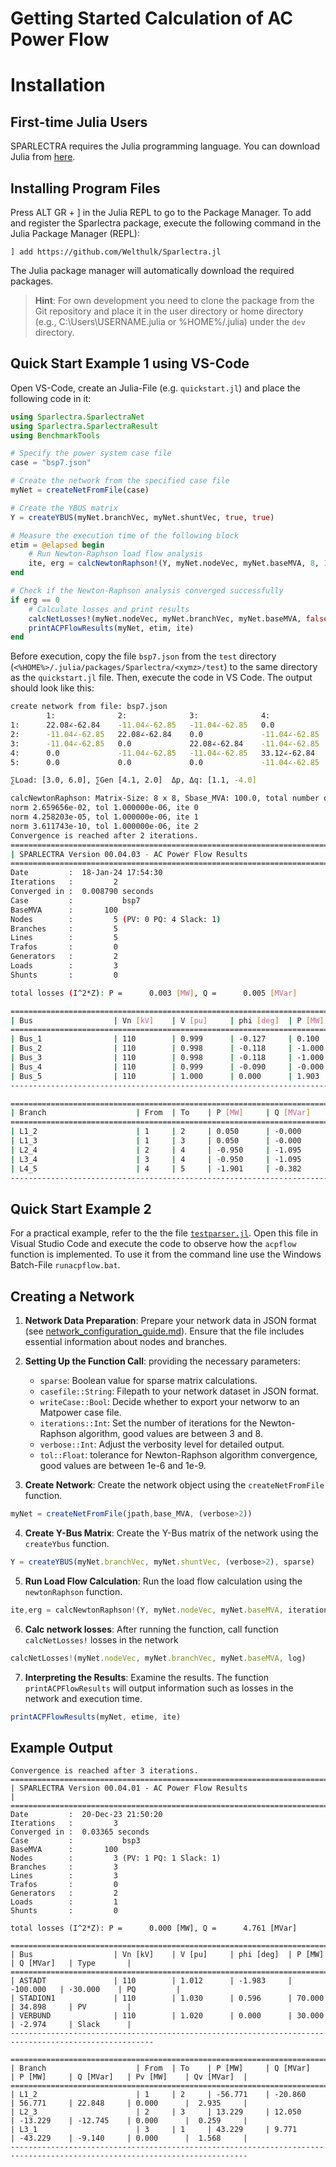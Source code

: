 # Getting Started Calculation of AC Power Flow
# Installation
## First-time Julia Users
SPARLECTRA requires the Julia programming language. You can download Julia from [here](https://julialang.org/downloads/).


## Installing Program Files
Press ALT GR + ] in the Julia REPL to go to the Package Manager. To add and register the Sparlectra package, execute the following command in the Julia Package Manager (REPL):

```
] add https://github.com/Welthulk/Sparlectra.jl
```

The Julia package manager will automatically download the required packages.

>**Hint**:
For own development you need to clone the package from the Git repository and place it in the user directory or home directory (e.g., C:\Users\USERNAME\.julia or %HOME%/.julia) under the `dev` directory.

## Quick Start Example 1 using VS-Code
Open VS-Code, create an Julia-File (e.g. `quickstart.jl`) and place the following code in it:
```julia
using Sparlectra.SparlectraNet
using Sparlectra.SparlectraResult
using BenchmarkTools

# Specify the power system case file
case = "bsp7.json"

# Create the network from the specified case file
myNet = createNetFromFile(case)

# Create the YBUS matrix
Y = createYBUS(myNet.branchVec, myNet.shuntVec, true, true)

# Measure the execution time of the following block
etim = @elapsed begin
    # Run Newton-Raphson load flow analysis
    ite, erg = calcNewtonRaphson!(Y, myNet.nodeVec, myNet.baseMVA, 8, 1e-6, 1, true)
end

# Check if the Newton-Raphson analysis converged successfully
if erg == 0
    # Calculate losses and print results
    calcNetLosses!(myNet.nodeVec, myNet.branchVec, myNet.baseMVA, false)
    printACPFlowResults(myNet, etim, ite)
end
```
Before execution, copy the file `bsp7.json` from the `test` directory (`<%HOME%>/.julia/packages/Sparlectra/<xymz>/test`) to the same directory as the `quickstart.jl` file. Then, execute the code in VS Code. The output should look like this:
```bash
create network from file: bsp7.json
        1:              2:              3:              4:              5:
1:      22.08∠-62.84    -11.04∠-62.85   -11.04∠-62.85   0.0             0.0
2:      -11.04∠-62.85   22.08∠-62.84    0.0             -11.04∠-62.85   0.0
3:      -11.04∠-62.85   0.0             22.08∠-62.84    -11.04∠-62.85   0.0
4:      0.0             -11.04∠-62.85   -11.04∠-62.85   33.12∠-62.84    -11.04∠-62.85
5:      0.0             0.0             0.0             -11.04∠-62.85   11.04∠-62.84

∑Load: [3.0, 6.0], ∑Gen [4.1, 2.0]  Δp, Δq: [1.1, -4.0]

calcNewtonRaphson: Matrix-Size: 8 x 8, Sbase_MVA: 100.0, total number of nodes: 4, number of PQ nodes: 4, number of PV nodes: 0
norm 2.659656e-02, tol 1.000000e-06, ite 0
norm 4.258203e-05, tol 1.000000e-06, ite 1
norm 3.611743e-10, tol 1.000000e-06, ite 2
Convergence is reached after 2 iterations.
================================================================================
| SPARLECTRA Version 00.04.03 - AC Power Flow Results                          |
================================================================================
Date         :  18-Jan-24 17:54:30
Iterations   :         2
Converged in :  0.008790 seconds
Case         :           bsp7
BaseMVA      :       100
Nodes        :         5 (PV: 0 PQ: 4 Slack: 1)
Branches     :         5
Lines        :         5
Trafos       :         0
Generators   :         2
Loads        :         3
Shunts       :         0

total losses (I^2*Z): P =      0.003 [MW], Q =      0.005 [MVar]

======================================================================================================
| Bus                  | Vn [kV]    | V [pu]     | phi [deg]  | P [MW]     | Q [MVar]   | Type       |
======================================================================================================
| Bus_1                | 110        | 0.999      | -0.127     | 0.100      | -0.000     | PQ         |
| Bus_2                | 110        | 0.998      | -0.118     | -1.000     | -2.000     | PQ         |
| Bus_3                | 110        | 0.998      | -0.118     | -1.000     | -2.000     | PQ         |
| Bus_4                | 110        | 0.999      | -0.090     | -0.000     | 0.000      | PQ         |
| Bus_5                | 110        | 1.000      | 0.000      | 1.903      | -0.522     | Slack      |
------------------------------------------------------------------------------------------------------

===========================================================================================================================
| Branch                    | From  | To    | P [MW]     | Q [MVar]   | P [MW]     | Q [MVar]   | Pv [MW]    | Qv [MVar]  |
===========================================================================================================================
| L1_2                      | 1     | 2     | 0.050      | -0.000     | -0.050     | -0.905     | 0.000      |  0.000     |
| L1_3                      | 1     | 3     | 0.050      | -0.000     | -0.050     | -0.905     | 0.000      |  0.000     |
| L2_4                      | 2     | 4     | -0.950     | -1.095     | 0.951      | 0.191      | 0.001      |  0.001     |
| L3_4                      | 3     | 4     | -0.950     | -1.095     | 0.951      | 0.191      | 0.001      |  0.001     |
| L4_5                      | 4     | 5     | -1.901     | -0.382     | 1.903      | -0.522     | 0.001      |  0.003     |
---------------------------------------------------------------------------------------------------------------------------
```

## Quick Start Example 2
For a practical example, refer to the the file [`testparser.jl`](../../test/testparser.jl). Open this file in Visual Studio Code and execute the code to observe how the `acpflow` function is implemented. To use it from the command line use the Windows Batch-File `runacpflow.bat`.

## Creating a Network
1. **Network Data Preparation**: Prepare your network data in JSON format (see [network_configuration_guide.md](network_configuration_guide.md)). Ensure that the file includes essential information about nodes and branches.

2. **Setting Up the Function Call**: providing the necessary parameters:
   - `sparse`: Boolean value for sparse matrix calculations.
   - `casefile::String`: Filepath to your network dataset in JSON format.
   - `writeCase::Bool`: Decide whether to export your networw to an Matpower case file.
   - `iterations::Int`: Set the number of iterations for the Newton-Raphson algorithm, good values are between 3 and 8.
   - `verbose::Int`: Adjust the verbosity level for detailed output.
   - `tol::Float`: tolerance for Newton-Raphson algorithm convergence, good values are between 1e-6 and 1e-9.
3. **Create Network**: Create the network object using the `createNetFromFile` function.
```js
myNet = createNetFromFile(jpath,base_MVA, (verbose>2))  
```
4. **Create Y-Bus Matrix**: Create the Y-Bus matrix of the network using the `createYbus` function.
```js
Y = createYBUS(myNet.branchVec, myNet.shuntVec, (verbose>2), sparse)
```
5. **Run Load Flow Calculation**: Run the load flow calculation using the `newtonRaphson` function.
```js
ite,erg = calcNewtonRaphson!(Y, myNet.nodeVec, myNet.baseMVA, iterations, tol, verbose, sparse)      
```
6. **Calc network losses**: After running the function, call function `calcNetLosses!` losses in the network 
```js
calcNetLosses!(myNet.nodeVec, myNet.branchVec, myNet.baseMVA, log)    
```
7. **Interpreting the Results**: Examine the results. The function `printACPFlowResults` will output information such as losses in the network and execution time.
```js
printACPFlowResults(myNet, etime, ite)
```

## Example Output
```
Convergence is reached after 3 iterations.
================================================================================
| SPARLECTRA Version 00.04.01 - AC Power Flow Results                          |
================================================================================
Date         :  20-Dec-23 21:50:20
Iterations   :         3
Converged in :  0.03365 seconds
Case         :           bsp3
BaseMVA      :       100
Nodes        :         3 (PV: 1 PQ: 1 Slack: 1)
Branches     :         3
Lines        :         3
Trafos       :         0
Generators   :         2
Loads        :         1
Shunts       :         0

total losses (I^2*Z): P =      0.000 [MW], Q =      4.761 [MVar]

======================================================================================================
| Bus                  | Vn [kV]    | V [pu]     | phi [deg]  | P [MW]     | Q [MVar]   | Type       |
======================================================================================================
| ASTADT               | 110        | 1.012      | -1.983     | -100.000   | -30.000    | PQ         |
| STADION1             | 110        | 1.030      | 0.596      | 70.000     | 34.898     | PV         |
| VERBUND              | 110        | 1.020      | 0.000      | 30.000     | -2.974     | Slack      |
------------------------------------------------------------------------------------------------------

===========================================================================================================================
| Branch                    | From  | To    | P [MW]     | Q [MVar]   | P [MW]     | Q [MVar]   | Pv [MW]    | Qv [MVar]  |
===========================================================================================================================
| L1_2                      | 1     | 2     | -56.771    | -20.860    | 56.771     | 22.848     | 0.000      |  2.935     |
| L2_3                      | 2     | 3     | 13.229     | 12.050     | -13.229    | -12.745    | 0.000      |  0.259     |
| L3_1                      | 3     | 1     | 43.229     | 9.771      | -43.229    | -9.140     | 0.000      |  1.568     |
---------------------------------------------------------------------------------------------------------------------------
```
